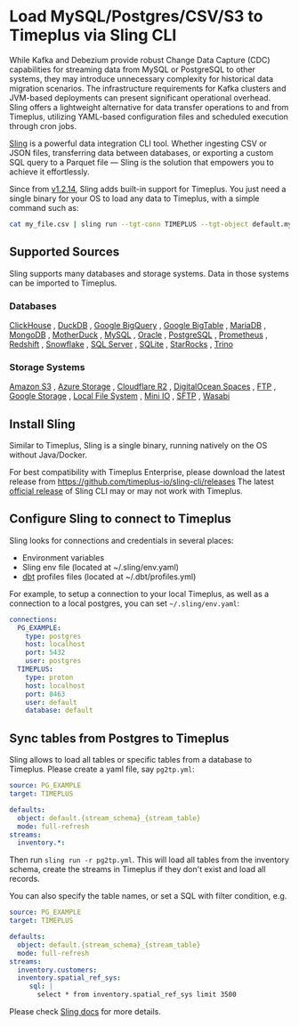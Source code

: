 # Load MySQL/Postgres/CSV/S3 to Timeplus via Sling CLI

While Kafka and Debezium provide robust Change Data Capture (CDC) capabilities for streaming data from MySQL or PostgreSQL to other systems, they may introduce unnecessary complexity for historical data migration scenarios. The infrastructure requirements for Kafka clusters and JVM-based deployments can present significant operational overhead. Sling offers a lightweight alternative for data transfer operations to and from Timeplus, utilizing YAML-based configuration files and scheduled execution through cron jobs.

[Sling](https://slingdata.io/) is a powerful data integration CLI tool. Whether ingesting CSV or JSON files, transferring data between databases, or exporting a custom SQL query to a Parquet file — Sling is the solution that empowers you to achieve it effortlessly.

Since from [v1.2.14](https://github.com/slingdata-io/sling-cli/releases/tag/v1.2.14), Sling adds built-in support for Timeplus. You just need a single binary for your OS to load any data to Timeplus, with a simple command such as:
```bash
cat my_file.csv | sling run --tgt-conn TIMEPLUS --tgt-object default.my_stream
```

## Supported Sources

Sling supports many databases and storage systems. Data in those systems can be imported to Timeplus.

### Databases
[ClickHouse](https://docs.slingdata.io/connections/database-connections/clickhouse)
, [DuckDB](https://docs.slingdata.io/connections/database-connections/duckdb)
, [Google BigQuery](https://docs.slingdata.io/connections/database-connections/bigquery)
, [Google BigTable](https://docs.slingdata.io/connections/database-connections/bigtable)
, [MariaDB](https://docs.slingdata.io/connections/database-connections/mariadb)
, [MongoDB](https://docs.slingdata.io/connections/database-connections/mongodb)
, [MotherDuck](https://docs.slingdata.io/connections/database-connections/motherduck)
, [MySQL](https://docs.slingdata.io/connections/database-connections/mysql)
, [Oracle](https://docs.slingdata.io/connections/database-connections/oracle)
, [PostgreSQL](https://docs.slingdata.io/connections/database-connections/postgres)
, [Prometheus](https://docs.slingdata.io/connections/database-connections/prometheus)
, [Redshift](https://docs.slingdata.io/connections/database-connections/redshift)
, [Snowflake](https://docs.slingdata.io/connections/database-connections/snowflake)
, [SQL Server](https://docs.slingdata.io/connections/database-connections/sqlserver)
, [SQLite](https://docs.slingdata.io/connections/database-connections/sqlite)
, [StarRocks](https://docs.slingdata.io/connections/database-connections/starrocks)
, [Trino](https://docs.slingdata.io/connections/database-connections/trino)

### Storage Systems

[Amazon S3](https://docs.slingdata.io/connections/file-connections/s3)
, [Azure Storage](https://docs.slingdata.io/connections/file-connections/azure)
, [Cloudflare R2](https://docs.slingdata.io/connections/file-connections/r2)
, [DigitalOcean Spaces](https://docs.slingdata.io/connections/file-connections/dospaces)
, [FTP](https://docs.slingdata.io/connections/file-connections/ftp)
, [Google Storage](https://docs.slingdata.io/connections/file-connections/gs)
, [Local File System](https://docs.slingdata.io/connections/file-connections/local)
, [Mini IO](https://docs.slingdata.io/connections/file-connections/minio)
, [SFTP](https://docs.slingdata.io/connections/file-connections/sftp)
, [Wasabi](https://docs.slingdata.io/connections/file-connections/wasabi)

## Install Sling
Similar to Timeplus, Sling is a single binary, running natively on the OS without Java/Docker.

For best compatibility with Timeplus Enterprise, please download the latest release from https://github.com/timeplus-io/sling-cli/releases The latest [official release](https://github.com/slingdata-io/sling-cli/releases) of Sling CLI may or may not work with Timeplus.

## Configure Sling to connect to Timeplus

Sling looks for connections and credentials in several places:
* Environment variables
* Sling env file (located at ~/.sling/env.yaml)
* [dbt](https://www.getdbt.com/) profiles files (located at ~/.dbt/profiles.yml)

For example, to setup a connection to your local Timeplus, as well as a connection to a local postgres, you can set `~/.sling/env.yaml`:
```yaml
connections:
  PG_EXAMPLE:
    type: postgres
    host: localhost
    port: 5432
    user: postgres
  TIMEPLUS:
    type: proton
    host: localhost
    port: 8463
    user: default
    database: default
```

## Sync tables from Postgres to Timeplus
Sling allows to load all tables or specific tables from a database to Timeplus. Please create a yaml file, say `pg2tp.yml`:
```yaml
source: PG_EXAMPLE
target: TIMEPLUS

defaults:
  object: default.{stream_schema}_{stream_table}
  mode: full-refresh
streams:
  inventory.*:
```

Then run `sling run -r pg2tp.yml`. This will load all tables from the inventory schema, create the streams in Timeplus if they don't exist and load all records.

You can also specify the table names, or set a SQL with filter condition, e.g.
```yaml
source: PG_EXAMPLE
target: TIMEPLUS

defaults:
  object: default.{stream_schema}_{stream_table}
  mode: full-refresh
streams:
  inventory.customers:
  inventory.spatial_ref_sys:
     sql: |
       select * from inventory.spatial_ref_sys limit 3500
```

Please check [Sling docs](https://docs.slingdata.io/sling-cli/run/configuration/replication) for more details.
